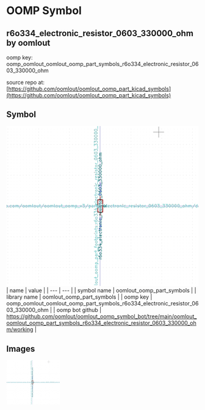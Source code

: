 # OOMP Symbol  
## r6o334_electronic_resistor_0603_330000_ohm  by oomlout  
  
oomp key: oomp_oomlout_oomlout_oomp_part_symbols_r6o334_electronic_resistor_0603_330000_ohm  
  
source repo at: [https://github.com/oomlout/oomlout_oomp_part_kicad_symbols](https://github.com/oomlout/oomlout_oomp_part_kicad_symbols)  
## Symbol  
  
[![working.png](working_600.png)](working.png)  
| name | value | 
| --- | --- | 
| symbol name | oomlout_oomp_part_symbols | 
| library name | oomlout_oomp_part_symbols | 
| oomp key | oomp_oomlout_oomlout_oomp_part_symbols_r6o334_electronic_resistor_0603_330000_ohm | 
| oomp bot github | https://github.com/oomlout/oomlout_oomp_symbol_bot/tree/main/oomlout_oomlout_oomp_part_symbols_r6o334_electronic_resistor_0603_330000_ohm/working | 
## Images  
  
[![working.png](working_140.png)](working.png)  
